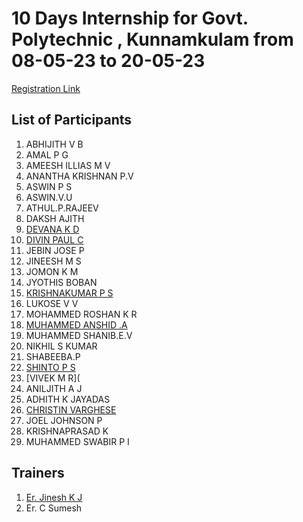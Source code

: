 # 10 Days Internship for Govt. Polytechnic , Kunnamkulam from 08-05-23 to 20-05-23

[Registration Link](https://docs.google.com/forms/d/e/1FAIpQLScnClE3ndGlyaxAmjfOabMhKnf2-O70TJT0Cfx7h0dpEerfow/viewform)


## List of Participants

1. ABHIJITH V B
2. AMAL P G
3. AMEESH ILLIAS M V
4. ANANTHA KRISHNAN P.V
5. ASWIN P S
6. ASWIN.V.U
7. ATHUL.P.RAJEEV
8. DAKSH AJITH
9. [DEVANA K D](https://github.com/DevanaKD/10-DAYS-INTERNSHIP/blob/main/Index.md)
10. [DIVIN PAUL C](https://github.com/Divipaul/internship1/blob/main/index.md)
11. JEBIN JOSE P
12. JINEESH M S
13. JOMON K M
14. JYOTHIS BOBAN
15. [KRISHNAKUMAR P S](https://github.com/kumarkrishna2003/10-days-internship/blob/main/day.md)
16. LUKOSE V V
17. MOHAMMED ROSHAN K R
18. [MUHAMMED ANSHID .A](https://github.com/muhammedanshid/10-days-internship/edit/main/doc.md)
19. MUHAMMED SHANIB.E.V
20. NIKHIL S KUMAR
21. SHABEEBA.P
22. [SHINTO P S](https://github.com/2003SHINTO/10-day-internship/blob/main/day1/index.md)
23. [VIVEK M R](
24. ANILJITH A J
25. ADHITH K JAYADAS
26. [CHRISTIN VARGHESE](https://github.com/Christin-chris/chris/blob/main/property2.md)
27. JOEL JOHNSON P
28. KRISHNAPRASAD K
29. MUHAMMED SWABIR P I

## Trainers
1. [Er. Jinesh K J](https://github.com/jineshkjose)
2. Er. C Sumesh
